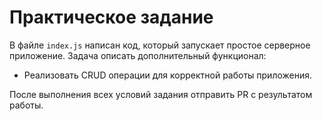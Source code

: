 # Практическое задание

В файле `index.js` написан код, который запускает простое серверное приложение. Задача описать дополнительный функционал:
* Реализовать CRUD операции для корректной работы приложения.

После выполнения всех условий задания отправить PR с результатом работы.
